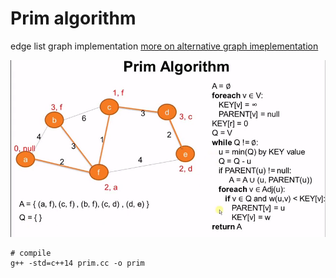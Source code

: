 # Prim algorithm

edge list graph implementation
[more on alternative graph imeplementation](https://www.youtube.com/watch?v=vAcsK9_u70A&index=21&list=PLVyaw4JGc9_6hS1zBOs_sTOTFrX6cWJKn)

![alt text](https://raw.githubusercontent.com/stevealbertwong/graphsearch/master/prim.png)

```
# compile
g++ -std=c++14 prim.cc -o prim
```
